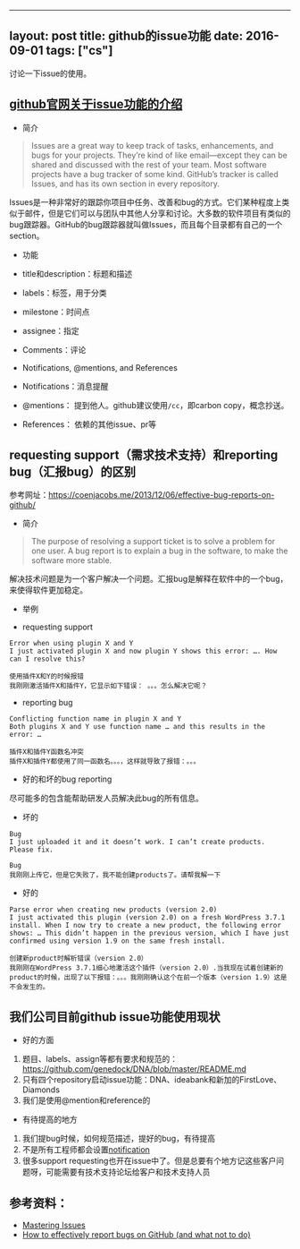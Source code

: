 
---
layout: post
title: github的issue功能
date: 2016-09-01
tags: ["cs"]
---

讨论一下issue的使用。

## [github官网关于issue功能的介绍](https://guides.github.com/features/issues/)

- 简介

> Issues are a great way to keep track of tasks, enhancements, and bugs for your projects. They’re kind of like email—except they can be shared and discussed with the rest of your team. Most software projects have a bug tracker of some kind. GitHub’s tracker is called Issues, and has its own section in every repository.

Issues是一种非常好的跟踪你项目中任务、改善和bug的方式。它们某种程度上类似于邮件，但是它们可以与团队中其他人分享和讨论。大多数的软件项目有类似的bug跟踪器。GitHub的bug跟踪器就叫做Issues，而且每个目录都有自己的一个section。

- 功能

 - title和description：标题和描述
 - labels：标签，用于分类
 - milestone：时间点
 - assignee：指定
 - Comments：评论

- Notifications, @mentions, and References

 - Notifications：消息提醒
 - @mentions： 提到他人。github建议使用`/cc`，即carbon copy，概念抄送。
 - References： 依赖的其他issue、pr等

## requesting support（需求技术支持）和reporting bug（汇报bug）的区别

参考网址：https://coenjacobs.me/2013/12/06/effective-bug-reports-on-github/

- 简介

> The purpose of resolving a support ticket is to solve a problem for one user. A bug report is to explain a bug in the software, to make the software more stable.

解决技术问题是为一个客户解决一个问题。汇报bug是解释在软件中的一个bug，来使得软件更加稳定。

- 举例

 - requesting support

```
Error when using plugin X and Y
I just activated plugin X and now plugin Y shows this error: …. How can I resolve this?

使用插件X和Y的时候报错
我刚刚激活插件X和插件Y，它显示如下错误： 。。。怎么解决它呢？
```

 - reporting bug

```
Conflicting function name in plugin X and Y
Both plugins X and Y use function name … and this results in the error: …

插件X和插件Y函数名冲突
插件X和插件Y都使用了同一函数名。。。，这样就导致了报错：。。。
```

- 好的和坏的bug reporting

尽可能多的包含能帮助研发人员解决此bug的所有信息。

 - 坏的

```
Bug
I just uploaded it and it doesn’t work. I can’t create products. Please fix.

Bug
我刚刚上传它，但是它失败了，我不能创建products了。请帮我解一下
```

 - 好的

```
Parse error when creating new products (version 2.0)
I just activated this plugin (version 2.0) on a fresh WordPress 3.7.1 install. When I now try to create a new product, the following error shows: … This didn’t happen in the previous version, which I have just confirmed using version 1.9 on the same fresh install.

创建新product时解析错误（version 2.0）
我刚刚在WordPress 3.7.1细心地激活这个插件（version 2.0）.当我现在试着创建新的product的时候，出现了以下报错：。。。我刚刚确认这个在前一个版本（version 1.9）这是不会发生的。
```

## 我们公司目前github issue功能使用现状

- 好的方面

1. 题目、labels、assign等都有要求和规范的：https://github.com/genedock/DNA/blob/master/README.md
2. 只有四个repository启动issue功能：DNA、ideabank和新加的FirstLove、Diamonds
3. 我们是使用@mention和reference的

- 有待提高的地方

1. 我们提bug时候，如何规范描述，提好的bug，有待提高
2. 不是所有工程师都会设置[notification](https://github.com/settings/notifications)
3. 很多support requesting也开在issue中了。但是总要有个地方记这些客户问题呀，可能需要有技术支持论坛给客户和技术支持人员

## 参考资料：

- [Mastering Issues](https://guides.github.com/features/issues)
- [How to effectively report bugs on GitHub (and what not to do)](https://coenjacobs.me/2013/12/06/effective-bug-reports-on-github/)